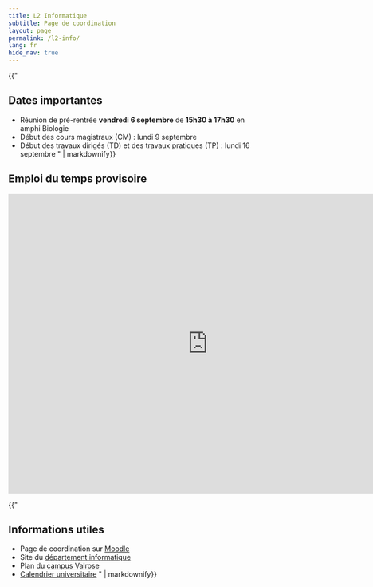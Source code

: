 ```yaml
---
title: L2 Informatique
subtitle: Page de coordination
layout: page
permalink: /l2-info/
lang: fr
hide_nav: true
---
```


<section>
</section>

<section class="highlight">

{{"
# Dates importantes

- Réunion de pré-rentrée **vendredi 6 septembre** de **15h30 à 17h30** en amphi Biologie <!-- [[Présentation]](https://webusers.i3s.unice.fr/~mpelleau/ressources/reunion_rentree_2024.pdf) -->
- Début des cours magistraux (CM) : lundi 9 septembre
- Début des travaux dirigés (TD) et des travaux pratiques (TP) : lundi 16 septembre
" | markdownify}}
</section>

<section>

<h1>Emploi du temps provisoire</h1>

<iframe src="https://calendar.google.com/calendar/embed?height=600&wkst=2&bgcolor=%23ffffff&ctz=Europe%2FParis&title=L2%20Informatique&mode=WEEK&src=ZGNhMWYzNWM2NWZjNDQzMzM3ODQ1MTRhNzZjN2VhYjYxNDQzMGM3NWM1ODJmYmI2MTY2YTczZmVmZGQ3ZjNlZEBncm91cC5jYWxlbmRhci5nb29nbGUuY29t&src=MTRkOGQ4MjQxYzY1NDc1YWVhMDBjMDlmOTZlMjU4YWZjMWI4M2YxODEyZmY1MzZiNDFmMjJhNDFlNGVkNTA1MEBncm91cC5jYWxlbmRhci5nb29nbGUuY29t&src=NTRlOTExOGU1MDEzNTE3MWNlZmQ4YWU1OGJmN2Y1NDYxMTk4Y2E0N2E5NTdlZTBhMmY0N2U2NTk0NTEzMmVjMUBncm91cC5jYWxlbmRhci5nb29nbGUuY29t&src=MWNhYjllYmM0MmNkN2Q0NTQ3ZDkzM2I2NDhkZjc0ODFmMDQ0MWE1ZTQ3YmQ2Yzc3M2IyZGUxZDMxMTM4MjYzOEBncm91cC5jYWxlbmRhci5nb29nbGUuY29t&src=OGQxOTE1ZTg4NjI2M2YyMGExMjllMjVmYTcyYjg3ZTZkMWNmZDAxMzg4ZTNkN2I1MWEyMDI3NTcyZTI1NzRiZkBncm91cC5jYWxlbmRhci5nb29nbGUuY29t&src=NDU4OTVmNDZjOGExYjYzZGEyMzRlYjBmNWI5OWU2NWNkZTI0NmZjZTVkODdlYjEzMzVkMDA5ZDQzNDE3NzE1ZEBncm91cC5jYWxlbmRhci5nb29nbGUuY29t&src=YmQwYjg2NzQ5MWMyZWFlMGNlMjY2NjZjN2YzOWVlOWE1NGQ5NmIxMDdhNDVhYWVlODg4MTJjYTljNzMyMjE4MEBncm91cC5jYWxlbmRhci5nb29nbGUuY29t&src=ZjI3MzQ3MmFhNGMyYWI0OTlmZjAwMzE5Nzk3MTAwM2E5NDJhYTkzMTQ5MzljNzdkMjE0MmMxZWQ2ZmU3ZThhN0Bncm91cC5jYWxlbmRhci5nb29nbGUuY29t&src=N2M5MTQ3YzAyNmM3ODcwM2E5YjNhYjg1NzQxZTY2MzQ0MjkxNzU0MGM1OWFkNDkyNjFjNTkyMTE2ODRmNmJkNUBncm91cC5jYWxlbmRhci5nb29nbGUuY29t&src=OGZmOTgwNWYwNjU3NzNkMzM1MzUwNWRiOTFmODIwY2UyZWQyZjZmNTU0ZDUwNjI4OGI2ZWQ1MWNhODdlYzdhMEBncm91cC5jYWxlbmRhci5nb29nbGUuY29t&src=ZTI5ZTUyZDVkZTZhOGQ3NDcxOThjNTBlYzAxNTg4ZmU3MmRmODcxYjk1YWE1OTIyMDQ5MDZlNWU2Y2Y2YWFkY0Bncm91cC5jYWxlbmRhci5nb29nbGUuY29t&src=MzQ1MzNjYmE0YzVmMTNjMDhkNDdkNWI1YWU3YTEzMmI1M2Y2MDMxMjBhZjIwZTRiY2JkZmZmZWYyNmRlMjUyZEBncm91cC5jYWxlbmRhci5nb29nbGUuY29t&src=MDQ2NGJlOTA0NzFmNWY5OGYzNzdhY2VjODFhZDkxMThiZjIyNTE5YzQ5YmFmNzk5MDZhMmE1MTgyY2JkMmY3ZkBncm91cC5jYWxlbmRhci5nb29nbGUuY29t&src=ZnIuZnJlbmNoI2hvbGlkYXlAZ3JvdXAudi5jYWxlbmRhci5nb29nbGUuY29t&color=%239E69AF&color=%23039BE5&color=%23F4511E&color=%23009688&color=%23E4C441&color=%23B39DDB&color=%237986CB&color=%233F51B5&color=%23E4C441&color=%2333B679&color=%23D81B60&color=%23D50000&color=%23F09300&color=%23A79B8E" width="800" height="600" frameborder="0" scrolling="no"></iframe>

</section>

<section class="highlight">

{{"
# Informations utiles

- Page de coordination sur [Moodle](https://lms.univ-cotedazur.fr/2024/course/view.php?id=637)
- Site du [département informatique](https://upinfo.univ-cotedazur.fr/)
- Plan du [campus Valrose](https://webusers.i3s.unice.fr/~mpelleau/ressources/planValrose.pdf)
- [Calendrier universitaire](https://webusers.i3s.unice.fr/~mpelleau/ressources/CalendrierValrose24-25.pdf)
" | markdownify}}
</section>